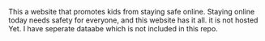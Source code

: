 This a website that promotes kids from staying safe online. Staying online today needs safety for everyone, and this website has it all.
it is not hosted Yet. I have seperate dataabe which is not included in this repo.
